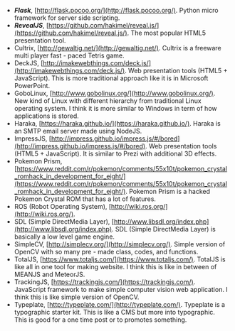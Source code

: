 * __*Flask*__, [http://flask.pocoo.org/](http://flask.pocoo.org/). Python micro framework for server side scripting.
* __*RevealJS*__, [https://github.com/hakimel/reveal.js/](https://github.com/hakimel/reveal.js/). The most popular HTML5 presentation tool.
* Cultrix, [http://gewaltig.net/](http://gewaltig.net/). Cultrix is a freeware multi player fast - paced Tetris game.
* DeckJS, [http://imakewebthings.com/deck.js/](http://imakewebthings.com/deck.js/). Web presentation tools (HTML5 + JavaScript). This is more traditional approach like it is in Microsoft PowerPoint.
* GoboLinux, [http://www.gobolinux.org/](http://www.gobolinux.org/). New kind of Linux with different hierarchy from traditional Linux operating system. I think it is more similar to Windows in term of how applications is stored.
* Haraka, [https://haraka.github.io/](https://haraka.github.io/). Haraka is an SMTP email server made using NodeJS.
* ImpressJS, [http://impress.github.io/impress.js/#/bored](http://impress.github.io/impress.js/#/bored). Web presentation tools (HTML5 + JavaScript). It is similar to Prezi with additional 3D effects.
* Pokemon Prism, [https://www.reddit.com/r/pokemon/comments/55x10t/pokemon_crystal_romhack_in_development_for_eight/](https://www.reddit.com/r/pokemon/comments/55x10t/pokemon_crystal_romhack_in_development_for_eight/). Pokemon Prism is a hacked Pokemon Crystal ROM that has a lot of features.
* ROS (Robot Operating System), [http://wiki.ros.org/](http://wiki.ros.org/).
* SDL (Simple DirectMedia Layer), [http://www.libsdl.org/index.php](http://www.libsdl.org/index.php). SDL (Simple DirectMedia Layer) is basically a low level game engine.
* SimpleCV, [http://simplecv.org/](http://simplecv.org/). Simple version of OpenCV with so many pre - made class, codes, and functions.
* TotalJS, [https://www.totaljs.com/](https://www.totaljs.com/). TotalJS is like all in one tool for making website. I think this is like in between of MEANJS and MeteorJS.
* TrackingJS, [https://trackingjs.com/](https://trackingjs.com/). JavaScript framework to make simple computer vision web application. I think this is like simple version of OpenCV.
* Typeplate, [http://typeplate.com/](http://typeplate.com/). Typeplate is a typographic starter kit. This is like a CMS but more into typographic. This is good for a one time post or to promotes something.